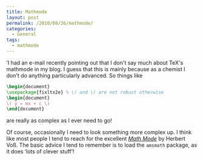 ```yaml
---
title: Mathmode
layout: post
permalink: /2010/08/26/mathmode/
categories:
  - General
tags:
  - mathmode
---
```

’I had an e-mail recently pointing out that I don't say much about TeX's mathmode in my blog. I guess that this is mainly because as a chemist I don't do anything particularly advanced. So things like

```latex
\begin{document}
\usepackage{fixltx2e} % \( and \) are not robust otherwise
\begin{document}
\( y = mx + c \)
\end{document}
```

are really as complex as I ever need to go!

Of course, occasionally I need to look something more complex up. I think like most people I tend to reach for the excellent [_Math Mode_](http://mirror.ctan.org/info/math/voss/mathmode/Mathmode.pdf) by Herbert Voß. The basic advice I tend to remember is to load the `amsmath` package, as it does ‘lots of clever stuff’!
